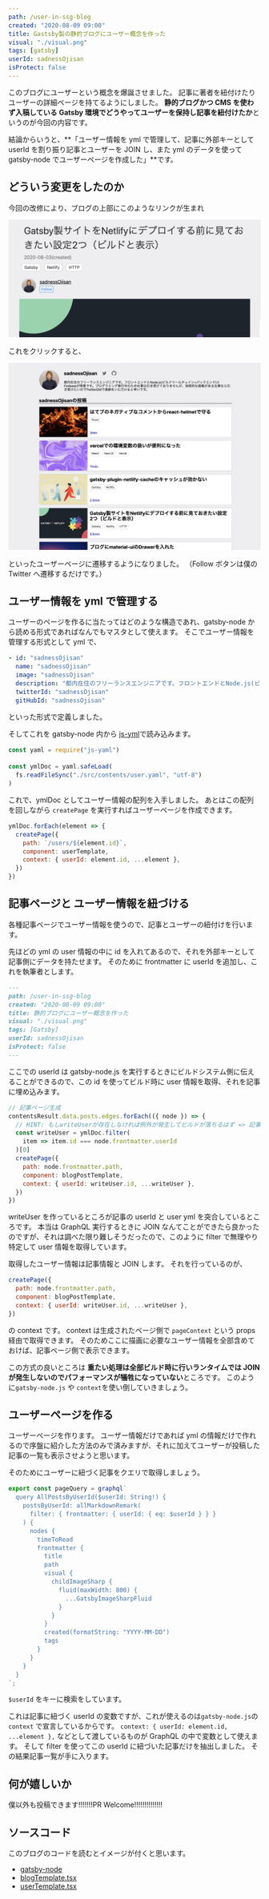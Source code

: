 ```yaml
---
path: /user-in-ssg-blog
created: "2020-08-09 09:00"
title: Gastsby製の静的ブログにユーザー概念を作った
visual: "./visual.png"
tags: [gatsby]
userId: sadnessOjisan
isProtect: false
---
```


このブログにユーザーという概念を爆誕させました。
記事に著者を紐付けたりユーザーの詳細ページを持てるようにしました。
**静的ブログかつ CMS を使わず入稿している Gatsby 環境でどうやってユーザーを保持し記事を紐付けたか**というのが今回の内容です。

結論からいうと、**「ユーザー情報を yml で管理して、記事に外部キーとして userId を割り振り記事とユーザーを JOIN し、また yml のデータを使って gatsby-node でユーザーページを作成した」**です。

## どういう変更をしたのか

今回の改修により、ブログの上部にこのようなリンクが生まれ

![ブログの上部](./blogheader.png)

これをクリックすると、

![ユーザーページ](./mypage.png)

といったユーザーページに遷移するようになりました。
（Follow ボタンは僕の Twitter へ遷移するだけです。）

## ユーザー情報を yml で管理する

ユーザーのページを作るに当たってはどのような構造であれ、gatsby-node から読める形式であればなんでもマスタとして使えます。
そこでユーザー情報を管理する形式として yml で、

```yml
- id: "sadnessOjisan"
  name: "sadnessOjisan"
  image: "sadnessOjisan"
  description: "都内在住のフリーランスエンジニアです。フロントエンドとNode.js(ビルドツールチェイン+バックエンド)とFirebaseが得意です。プログラミング修行中のため仕事は引き受けておりませんが、技術的な挑戦がある仕事なら引き受けたいのでTwitterDMで連絡をいただけると幸いです。"
  twitterId: "sadnessOjisan"
  gitHubId: "sadnessOjisan"
```

といった形式で定義しました。

そしてこれを gatsby-node 内から [js-yml](https://www.npmjs.com/package/js-yaml)で読み込みます。

```js:title=gatsby-node.js
const yaml = require("js-yaml")

const ymlDoc = yaml.safeLoad(
  fs.readFileSync("./src/contents/user.yaml", "utf-8")
)
```

これで、ymlDoc としてユーザー情報の配列を入手しました。
あとはこの配列を回しながら `createPage` を実行すればユーザーページを作成できます。

```js:title=gatsby-node.js
ymlDoc.forEach(element => {
  createPage({
    path: `/users/${element.id}`,
    component: userTemplate,
    context: { userId: element.id, ...element },
  })
})
```

## 記事ページと ユーザー情報を紐づける

各種記事ページでユーザー情報を使うので、記事とユーザーの紐付けを行います。

先ほどの yml の user 情報の中に id を入れてあるので、それを外部キーとして記事側にデータを持たせます。
そのために frontmatter に userId を追加し、これを執筆者とします。

```md
---
path: /user-in-ssg-blog
created: "2020-08-09 09:00"
title: 静的ブログにユーザー概念を作った
visual: "./visual.png"
tags: [Gatsby]
userId: sadnessOjisan
isProtect: false
---
```

ここでの userId は gatsby-node.js を実行するときにビルドシステム側に伝えることができるので、この id を使ってビルド時に user 情報を取得、それを記事に埋め込みます。

```js:title=gatsby-node.js
// 記事ページ生成
contentsResult.data.posts.edges.forEach(({ node }) => {
  // HINT: もしwriteUserが存在しなければ例外が発生してビルドが落ちるはず => 記事とユーザーが紐づいていない。
  const writeUser = ymlDoc.filter(
    item => item.id === node.frontmatter.userId
  )[0]
  createPage({
    path: node.frontmatter.path,
    component: blogPostTemplate,
    context: { userId: writeUser.id, ...writeUser },
  })
})
```

writeUser を作っているところが記事の userId と user yml を突合しているところです。
本当は GraphQL 実行するときに JOIN なんてことができたら良かったのですが、それは調べた限り難しそうだったので、このように filter で無理やり特定して user 情報を取得しています。

取得したユーザー情報は記事情報と JOIN します。
それを行っているのが、

```js:title=gatsby-node.js
createPage({
  path: node.frontmatter.path,
  component: blogPostTemplate,
  context: { userId: writeUser.id, ...writeUser },
})
```

の context です。
context は生成されたページ側で `pageContext` という props 経由で取得できます。
そのためここに描画に必要なユーザー情報を全部含めておけば、記事ページ側で表示できます。

この方式の良いところは **重たい処理は全部ビルド時に行いランタイムでは JOIN が発生しないのでパフォーマンスが犠牲になっていない**ところです。
このように`gatsby-node.js` や `context`を使い倒していきましょう。

## ユーザーページを作る

ユーザーページを作ります。
ユーザー情報だけであれば yml の情報だけで作れるので序盤に紹介した方法のみで済みますが、それに加えてユーザーが投稿した記事の一覧も表示させようと思います。

そのためにユーザーに紐づく記事をクエリで取得しましょう。

```js
export const pageQuery = graphql`
  query AllPostsByUserId($userId: String!) {
    postsByUserId: allMarkdownRemark(
      filter: { frontmatter: { userId: { eq: $userId } } }
    ) {
      nodes {
        timeToRead
        frontmatter {
          title
          path
          visual {
            childImageSharp {
              fluid(maxWidth: 800) {
                ...GatsbyImageSharpFluid
              }
            }
          }
          created(formatString: "YYYY-MM-DD")
          tags
        }
      }
    }
  }
`;
```

`$userId` をキーに検索をしています。

これは記事に紐づく userId の変数ですが、これが使えるのは`gatsby-node.js`の`context` で宣言しているからです。
`context: { userId: element.id, ...element },` などとして渡しているものが GraphQL の中で変数として使えます。
そして filter を使ってこの userId に紐づいた記事だけを抽出しました。
その結果記事一覧が手に入ります。

## 何が嬉しいか

僕以外も投稿できます!!!!!!!PR Welcome!!!!!!!!!!!!!!

## ソースコード

このブログのコードを読むとイメージが付くと思います。

- [gatsby-node](https://github.com/sadnessOjisan/blog.ojisan.io/blob/v2.3.0/gatsby-node.js)
- [blogTemplate.tsx](https://github.com/sadnessOjisan/blog.ojisan.io/blob/v2.3.0/src/templates/blogTemplate.tsx)
- [userTemplate.tsx](https://github.com/sadnessOjisan/blog.ojisan.io/blob/v2.3.0/src/templates/userTemplate.tsx)
